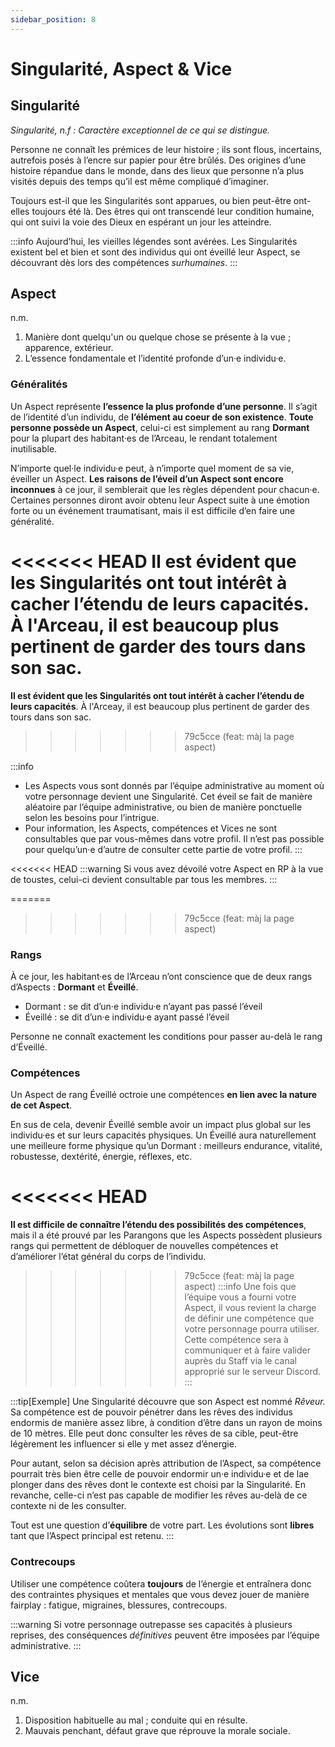 ```yaml
---
sidebar_position: 8
---
```


# Singularité, Aspect & Vice

## Singularité

*Singularité, n.f : Caractère exceptionnel de ce qui se distingue.*

Personne ne connaît les prémices de leur histoire ; ils sont flous, incertains, autrefois posés à l’encre sur papier pour être brûlés. Des origines d’une histoire répandue dans le monde, dans des lieux que personne n’a plus visités depuis des temps qu’il est même compliqué d’imaginer.

Toujours est-il que les Singularités sont apparues, ou bien peut-être ont-elles toujours été là. Des êtres qui ont transcendé leur condition humaine, qui ont suivi la voie des Dieux en espérant un jour les atteindre.

:::info
Aujourd’hui, les vieilles légendes sont avérées. Les Singularités existent bel et bien et sont des individus qui ont éveillé leur Aspect, se découvrant dès lors des compétences *surhumaines*.
:::

## Aspect

n.m.
1. <span className="italic">Manière dont quelqu'un ou quelque chose se présente à la vue ; apparence, extérieur.</span>
2. <span className="italic">L’essence fondamentale et l’identité profonde d’un·e individu·e.</span>

### Généralités

Un Aspect représente **l’essence la plus profonde d’une personne**. Il s’agit de l’identité d’un individu, de **l’élément au coeur de son existence**. **Toute personne possède un Aspect**, celui-ci est simplement au rang **Dormant** pour la plupart des habitant·es de l’Arceau, le rendant totalement inutilisable.

N’importe quel·le individu·e peut, à n’importe quel moment de sa vie, éveiller un Aspect. **Les raisons de l’éveil d’un Aspect sont encore inconnues** à ce jour, il semblerait que les règles dépendent pour chacun·e. Certaines personnes diront avoir obtenu leur Aspect suite à une émotion forte ou un événement traumatisant, mais il est difficile d’en faire une généralité.

<<<<<<< HEAD
**Il est évident que les Singularités ont tout intérêt à cacher l’étendu de leurs capacités**. À l'Arceau, il est beaucoup plus pertinent de garder des tours dans son sac.
=======
**Il est évident que les Singularités ont tout intérêt à cacher l’étendu de leurs capacités**. À l'Arceay, il est beaucoup plus pertinent de garder des tours dans son sac.
>>>>>>> 79c5cce (feat: màj la page aspect)

:::info
- Les Aspects vous sont donnés par l’équipe administrative au moment où votre personnage devient une Singularité. Cet éveil se fait de manière aléatoire par l’équipe administrative, ou bien de manière ponctuelle selon les besoins pour l’intrigue.
- Pour information, les Aspects, compétences et Vices ne sont consultables que par vous-mêmes dans votre profil. Il n’est pas possible pour quelqu’un·e d’autre de consulter cette partie de votre profil.
:::

<<<<<<< HEAD
:::warning
Si vous avez dévoilé votre Aspect en RP à la vue de toustes, celui-ci devient consultable par tous les membres.
:::

=======
>>>>>>> 79c5cce (feat: màj la page aspect)
### Rangs

À ce jour, les habitant·es de l’Arceau n’ont conscience que de deux rangs d’Aspects : **Dormant** et **Éveillé**.

- Dormant : se dit d’un·e individu·e n’ayant pas passé l’éveil
- Éveillé : se dit d’un·e individu·e ayant passé l’éveil

Personne ne connaît exactement les conditions pour passer au-delà le rang d’Éveillé.

### Compétences

Un Aspect de rang Éveillé octroie une compétences **en lien avec la nature de cet Aspect**.

En sus de cela, devenir Éveillé semble avoir un impact plus global sur les individu·es et sur leurs capacités physiques. Un Éveillé aura naturellement une meilleure forme physique qu’un Dormant : meilleurs endurance, vitalité, robustesse, dextérité, énergie, réflexes, etc.

<<<<<<< HEAD
=======
**Il est difficile de connaître l’étendu des possibilités des compétences**, mais il a été prouvé par les Parangons que les Aspects possèdent plusieurs rangs qui permettent de débloquer de nouvelles compétences et d’améliorer l’état général du corps de l’individu.

>>>>>>> 79c5cce (feat: màj la page aspect)
:::info
Une fois que l’équipe vous a fourni votre Aspect, il vous revient la charge de définir une compétence que votre personnage pourra utiliser. Cette compétence sera à communiquer et à faire valider auprès du Staff via le canal approprié sur le serveur Discord.
:::

:::tip[Exemple]
Une Singularité découvre que son Aspect est nommé *Rêveur.*
Sa compétence est de pouvoir pénétrer dans les rêves des individus endormis de manière assez libre, à condition d’être dans un rayon de moins de 10 mètres. Elle peut donc consulter les rêves de sa cible, peut-être légèrement les influencer si elle y met assez d’énergie.

Pour autant, selon sa décision après attribution de l’Aspect, sa compétence pourrait très bien être celle de pouvoir endormir un·e individu·e et de lae plonger dans des rêves dont le contexte est choisi par la Singularité. En revanche, celle-ci n’est pas capable de modifier les rêves au-delà de ce contexte ni de les consulter.

Tout est une question d’**équilibre** de votre part. Les évolutions sont **libres** tant que l’Aspect principal est retenu.
:::

### Contrecoups

Utiliser une compétence coûtera **toujours** de l’énergie et entraînera donc des contraintes physiques et mentales que vous devez jouer de manière fairplay : fatigue, migraines, blessures, contrecoups.

:::warning
Si votre personnage outrepasse ses capacités à plusieurs reprises, des conséquences *définitives* peuvent être imposées par l’équipe administrative.
:::

## Vice

n.m.
1. <span className="italic">Disposition habituelle au mal ; conduite qui en résulte.</span>
2. <span className="italic">Mauvais penchant, défaut grave que réprouve la morale sociale.</span>